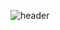 ![header](https://capsule-render.vercel.app/api?type=slice&color=auto&height=100&section=header&text=capsule%10render&fontSize=50)
